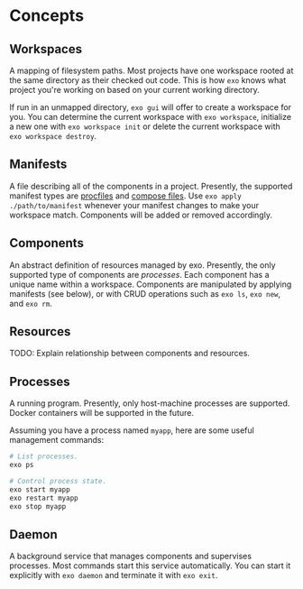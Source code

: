 # Concepts

## Workspaces

A mapping of filesystem paths. Most projects have one workspace rooted at the same directory as their checked out code. This is how `exo` knows what project you're working on based on your current working directory.

If run in an unmapped directory, `exo gui` will offer to create a workspace for you. You can determine the current workspace with `exo workspace`, initialize a new one with `exo workspace init` or delete the current workspace with `exo workspace destroy`.

## Manifests
A file describing all of the components in a project. Presently, the supported manifest types are [procfiles](manifest/migrating/procfiles.md) and [compose files](manifest/migrating/compose.md). Use `exo apply ./path/to/manifest` whenever your manifest changes to make your workspace match. Components will be added or removed accordingly.

## Components

An abstract definition of resources managed by exo. Presently, the only supported type of components are _processes_. Each component has a unique name within a workspace. Components are manipulated by applying manifests (see below), or with CRUD operations such as `exo ls`, `exo new`, and `exo rm`.

## Resources

TODO: Explain relationship between components and resources.

## Processes

A running program. Presently, only host-machine processes are supported. Docker containers will be supported in the future.

Assuming you have a process named `myapp`, here are some useful management commands:

```bash
# List processes.
exo ps

# Control process state.
exo start myapp
exo restart myapp
exo stop myapp
```

## Daemon

A background service that manages components and supervises processes. Most commands start this service automatically. You can start it explicitly with `exo daemon` and terminate it with `exo exit`.
